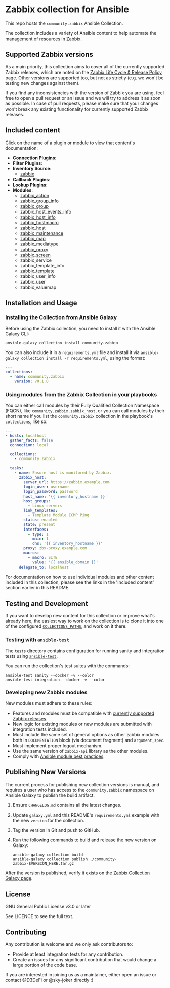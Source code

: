 # Zabbix collection for Ansible

This repo hosts the `community.zabbix` Ansible Collection.

The collection includes a variety of Ansible content to help automate the management of resources in Zabbix.

## Supported Zabbix versions

As a main priority, this collection aims to cover all of the currently supported Zabbix releases, which are noted on the [Zabbix Life Cycle & Release Policy](https://www.zabbix.com/life_cycle_and_release_policy) page.
Other versions are supported too, but not as strictly (e.g. we won't be testing new changes against them).

If you find any inconsistencies with the version of Zabbix you are using, feel free to open a pull request or an issue and we will try to address it as soon as possible.
In case of pull requests, please make sure that your changes won't break any existing functionality for currently supported Zabbix releases.

## Included content

Click on the name of a plugin or module to view that content's documentation:

  - **Connection Plugins**:
  - **Filter Plugins**:
  - **Inventory Source**:
    - [zabbix](https://github.com/ansible-collections/community.zabbix/blob/master/scripts/inventory/zabbix.py)
  - **Callback Plugins**:
  - **Lookup Plugins**:
  - **Modules**:
    - [zabbix\_action](https://docs.ansible.com/ansible/latest/modules/zabbix_action_module.html)
    - [zabbix\_group\_info](https://docs.ansible.com/ansible/latest/modules/zabbix_group_info_module.html)
    - [zabbix\_group](https://docs.ansible.com/ansible/latest/modules/zabbix_group_module.html)
    - zabbix\_host\_events\_info
    - [zabbix\_host\_info](https://docs.ansible.com/ansible/latest/modules/zabbix_host_info_module.html)
    - [zabbix\_hostmacro](https://docs.ansible.com/ansible/latest/modules/zabbix_hostmacro_module.html)
    - [zabbix\_host](https://docs.ansible.com/ansible/latest/modules/zabbix_host_module.html)
    - [zabbix\_maintenance](https://docs.ansible.com/ansible/latest/modules/zabbix_maintenance_module.html)
    - [zabbix\_map](https://docs.ansible.com/ansible/latest/modules/zabbix_map_module.html)
    - [zabbix\_mediatype](https://docs.ansible.com/ansible/latest/modules/zabbix_mediatype_module.html)
    - [zabbix\_proxy](https://docs.ansible.com/ansible/latest/modules/zabbix_proxy_module.html)
    - [zabbix\_screen](https://docs.ansible.com/ansible/latest/modules/zabbix_screen_module.html)
    - zabbix\_service
    - zabbix\_template\_info
    - [zabbix\_template](https://docs.ansible.com/ansible/latest/modules/zabbix_template_module.html)
    - zabbix\_user\_info
    - zabbix\_user
    - zabbix\_valuemap

## Installation and Usage

### Installing the Collection from Ansible Galaxy

Before using the Zabbix collection, you need to install it with the Ansible Galaxy CLI:

    ansible-galaxy collection install community.zabbix

You can also include it in a `requirements.yml` file and install it via `ansible-galaxy collection install -r requirements.yml`, using the format:

```yaml
---
collections:
  - name: community.zabbix
    version: v0.1.0
```

### Using modules from the Zabbix Collection in your playbooks

You can either call modules by their Fully Qualified Collection Namespace (FQCN), like `community.zabbix.zabbix_host`, or you can call modules by their short name if you list the `community.zabbix` collection in the playbook's `collections`, like so:

```yaml
---
- hosts: localhost
  gather_facts: false
  connection: local

  collections:
    - community.zabbix

  tasks:
    - name: Ensure host is monitored by Zabbix.
      zabbix_host:
        server_url: https://zabbix.example.com
        login_user: username
        login_password: password
        host_name: '{{ inventory_hostname }}'
        host_groups:
          - Linux servers
        link_templates:
          - Template Module ICMP Ping
        status: enabled
        state: present
        interfaces:
          - type: 1
            main: 1
            dns: '{{ inventory_hostname }}'
        proxy: zbx-proxy.example.com
        macros:
          - macro: SITE
            value: '{{ ansible_domain }}'
      delegate_to: localhost
```

For documentation on how to use individual modules and other content included in this collection, please see the links in the 'Included content' section earlier in this README.

## Testing and Development

If you want to develop new content for this collection or improve what's already here, the easiest way to work on the collection is to clone it into one of the configured [`COLLECTIONS_PATHS`](https://docs.ansible.com/ansible/latest/reference_appendices/config.html#collections-paths), and work on it there.

### Testing with `ansible-test`

The `tests` directory contains configuration for running sanity and integration tests using [`ansible-test`](https://docs.ansible.com/ansible/latest/dev_guide/testing_integration.html).

You can run the collection's test suites with the commands:

    ansible-test sanity --docker -v --color
    ansible-test integration --docker -v --color

### Developing new Zabbix modules

New modules must adhere to these rules:

* Features and modules must be compatible with [currently supported Zabbix releases](https://www.zabbix.com/life_cycle_and_release_policy).
* New logic for existing modules or new modules are submitted with integration tests included.
* Must include the same set of general options as other zabbix modules both in `DOCUMENTATION` block (via document fragment) and `argument_spec`.
* Must implement proper logout mechanism.
* Use the same version of `zabbix-api` library as the other modules.
* Comply with [Ansible module best practices](https://docs.ansible.com/ansible/devel/dev_guide/developing_modules_best_practices.html).

## Publishing New Versions

The current process for publishing new collection versions is manual, and requires a user who has access to the `community.zabbix` namespace on Ansible Galaxy to publish the build artifact.

  1. Ensure `CHANGELOG.md` contains all the latest changes.
  2. Update `galaxy.yml` and this README's `requirements.yml` example with the new `version` for the collection.
  3. Tag the version in Git and push to GitHub.
  4. Run the following commands to build and release the new version on Galaxy:

     ```
     ansible-galaxy collection build
     ansible-galaxy collection publish ./community-zabbix-$VERSION_HERE.tar.gz
     ```

After the version is published, verify it exists on the [Zabbix Collection Galaxy page](https://galaxy.ansible.com/community/zabbix).

## License

GNU General Public License v3.0 or later

See LICENCE to see the full text.

## Contributing

Any contribution is welcome and we only ask contributors to:

* Provide at least integration tests for any contribution.
* Create an issues for any significant contribution that would change a large portion of the code base.

If you are interested in joining us as a maintainer, either open an issue or contact @D3DeFi or @sky-joker directly :)
